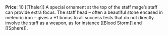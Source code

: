 **Price**: 10 [[Thaler]]
A special ornament at the top of the staff mage’s staff can provide extra focus. The staff head – often a beautiful stone encased in meteoric iron – gives a +1 bonus to all success tests that do not directly involve the staff as a weapon, as for instance [[Blood Storm]] and [[Sphere]].